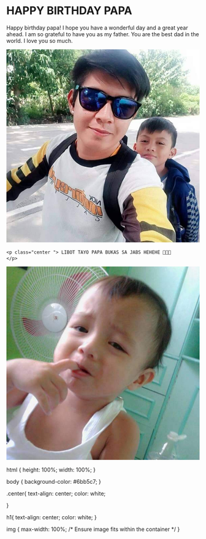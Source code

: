 <!DOCTYPE html>
<html>

<head>
  <meta charset="utf-8">
  <meta name="viewport" content="width=device-width">
  <link href="style.css" rel="stylesheet" type="text/css" />
</head>

<body>

<h1> HAPPY BIRTHDAY PAPA</h1>

  <p class="center "> Happy birthday papa! I hope you have a wonderful day and a great year ahead. I am so grateful to have you as my father. You are the best dad in the world. I love you so much.
  </p>

  <img src="FB_IMG_1721749336262.jpg">

    <p class="center "> LIBOT TAYO PAPA BUKAS SA JABS HEHEHE 🫰🏻💗
    </p>

  <img src="IMG_20240723_234702.jpg">
 
</body>

</html>

html {
  height: 100%;
  width: 100%;
}

body {
      background-color: #6bb5c7;
}

.center{
text-align: center;
color: white;

}

h1{
text-align: center;
color: white;
}

img {
      max-width: 100%; /* Ensure image fits within the container */
}
